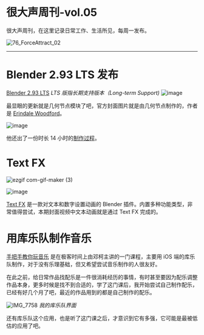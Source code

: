 # 很大声周刊-vol.05
很大声周刊，在这里记录日常工作、生活所见，每周一发布。

![76_ForceAttract_02](https://user-images.githubusercontent.com/20842136/120782987-264ad180-c55d-11eb-8c80-8a4ff2b88756.png)
***

# Blender 2.93 LTS 发布
[Blender 2.93 LTS](https://www.blender.org/download/releases/2-93/) 
*LTS 版指长期支持版本（Long-term Support)*
![image](https://user-images.githubusercontent.com/20842136/120645199-baa82c00-c4aa-11eb-8826-0791b5560d77.png)

最显眼的更新就是几何节点模块了吧，官方封面图片就是由几何节点制作的，作者是 [Erindale Woodford](https://www.youtube.com/erindale)。

![image](https://user-images.githubusercontent.com/20842136/120646493-30f95e00-c4ac-11eb-92cb-b3a66150f06e.png)

他还出了一份时长 14 小时的[制作过程](https://www.youtube.com/watch?v=SsaNfzO2Hfw&t=13442s)。

# Text FX

![ezgif com-gif-maker (3)](https://user-images.githubusercontent.com/20842136/120817691-81dc8580-c584-11eb-81bc-af22b6b361f9.gif)

![image](https://user-images.githubusercontent.com/20842136/120818173-f1eb0b80-c584-11eb-8663-38948f29b6b8.png)

[Text FX](https://blender-addons.org/text-fx-addon/) 是一款对文本和数字设置动画的 Blender 插件。内置多种功能类型，非常值得尝试，本期封面视频中文本动画就是通过 Text FX 完成的。

# 用库乐队制作音乐
[手把手教你玩音乐](https://time.geekbang.org/column/article/334402) 是在极客时间上由邓柯主讲的一门课程，主要用 iOS 端的库乐队制作，对于没有乐理基础，但又希望尝试音乐制作的人很友好。

在此之前，给日常作品找配乐是一件很消耗经历的事情，有时甚至要因为配乐调整作品本身，更多时候是找不到合适的，学了这门课后，我开始尝试自己制作配乐，已经有好几个月了吧，最近的作品用到的都是自己制作的配乐。

![IMG_7758](https://user-images.githubusercontent.com/20842136/120820256-f284a180-c586-11eb-800f-9bbbe91c1f8a.PNG)
*我的库乐队界面*

还有库乐队这个应用，也是听了这门课之后，才意识到它有多强，它可能是最被低估的应用了吧。


